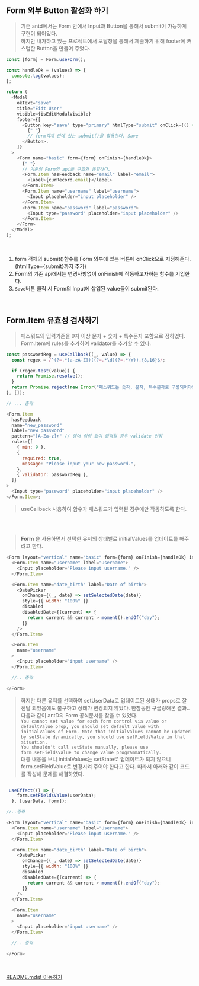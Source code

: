 ## Form 외부 Button 활성화 하기

> 기존 antd에서는 Form 안에서 Input과 Button을 통해서 submit이 가능하게 구현이 되어있다. <br/>
> 하지만 내가하고 있는 프로젝트에서 모달창을 통해서 제출하기 위해 footer에 커스텀한 Button을 만들어 주었다.

```js
const [form] = Form.useForm();

const handleOk = (values) => {
  console.log(values);
};

return (
  <Modal
    okText="save"
    title="Eidt User"
    visible={isEditModalVisible}
    footer={[
      <Button key="save" type="primary" htmlType="submit" onClick={() => form.submit()}>
        {" "}
        // form객체 안에 있는 submit()을 활용한다. Save
      </Button>,
    ]}
  >
    <Form name="basic" form={form} onFinish={handleOk}>
      {" "}
      // 기존의 Form의 api들 구조와 동일하다.
      <Form.Item hasFeedback name="email" label="email">
        <label>{curRecord.email}</label>
      </Form.Item>
      <Form.Item name="username" label="username">
        <Input placeholder="input placeholder" />
      </Form.Item>
      <Form.Item name="password" label="password">
        <Input type="password" placeholder="input placeholder" />
      </Form.Item>
    </Form>
  </Modal>
);
```

<br />

1. form 객체의 submit()함수를 Form 외부에 있는 버튼에 onClick으로 지정해준다. (htmlType={submit}까지 추가)
2. Form의 기존 api에서는 변경사항없이 onFinish에 작동하고자하는 함수를 기입한다.
3. `Save`버튼 클릭 시 Form의 Input에 삽입된 value들이 submit된다.

<br/>

## Form.Item 유효성 검사하기

> 패스워드의 입력기준을 9자 이상 문자 + 숫자 + 특수문자 포함으로 정하였다. <br/>
> Form.Item에 rules를 추가하여 validator를 추가할 수 있다.

```js
const passwordReg = useCallback((_, value) => {
  const regex = /^(?=.*[a-zA-Z])((?=.*\d)(?=.*\W)).{8,16}$/;

  if (regex.test(value)) {
    return Promise.resolve();
  }
  return Promise.reject(new Error("패스워드는 숫자, 문자, 특수문자로 구성되어야합니다."));
}, []);

// ... 중략

<Form.Item
  hasFeedback
  name="new_password"
  label="new password"
  pattern="[A-Za-z]+" // 영어 외의 값이 입력될 경우 validate 안됨
  rules={[
    { min: 9 },
    {
      required: true,
      message: "Please input your new password.",
    },
    { validator: passwordReg },
  ]}
>
  <Input type="password" placeholder="input placeholder" />
</Form.Item>;
```

> useCallback 사용하여 함수가 패스워드가 입력된 경우에만 작동하도록 한다.

<br/>

##

> **Form** 을 사용하면서 선택한 유저의 상태별로 initialValues를 업데이트를 해주려고 한다.

```js
<Form layout="vertical" name="basic" form={form} onFinish={handleOk} initialValues={username: {userData}}> // 초기 렌더링이 될 때에 props로 전달받은 userData를 보여준다.
  <Form.Item name="username" label="Username">
    <Input placeholder="Please input username." />
  </Form.Item>

  <Form.Item name="date_birth" label="Date of birth">
    <DatePicker
      onChange={(_, date) => setSelectedDate(date)}
      style={{ width: "100%" }}
      disabled
      disabledDate={(current) => {
        return current && current > moment().endOf("day");
      }}
    />
  </Form.Item>

  <Form.Item
    name="username"
  >
    <Input placeholder="input username" />
  </Form.Item>

  //.. 중략

</Form>
```

> 하지만 다른 유저를 선택하여 setUserData로 업데이트된 상태가 props로 잘 전달 되었음에도 불구하고 상태가 변경되지 않았다.
> 한참동안 구글링해본 결과.. <br>
> 다음과 같이 antD의 Form 공식문서를 찾을 수 있었다. <br> `You cannot set value for each form control via value or defaultValue prop, you should set default value with initialValues of Form. Note that initialValues cannot be updated by setState dynamically, you should use setFieldsValue in that situation.` <br> `You shouldn't call setState manually, please use form.setFieldsValue to change value programmatically.` <br>
> 대충 내용을 보니 initialValues는 setState로 업데이트가 되지 않으니 form.setFieldValue로 변경시켜 주어야 한다고 한다. 따라서 아래와 같이 코드를 작성해 문제를 해결하였다.

```js

 useEffect(() => {
    form.setFieldsValue(userData);
  }, [userData, form]);

//..중략

<Form layout="vertical" name="basic" form={form} onFinish={handleOk} initialValues={username: {userData}}> // 초기 렌더링이 될 때에 props로 전달받은 userData를 보여준다.
  <Form.Item name="username" label="Username">
    <Input placeholder="Please input username." />
  </Form.Item>

  <Form.Item name="date_birth" label="Date of birth">
    <DatePicker
      onChange={(_, date) => setSelectedDate(date)}
      style={{ width: "100%" }}
      disabled
      disabledDate={(current) => {
        return current && current > moment().endOf("day");
      }}
    />
  </Form.Item>

  <Form.Item
    name="username"
  >
    <Input placeholder="input username" />
  </Form.Item>

  //.. 중략

</Form>
```

<br>

[README.md로 이동하기](../../README.md)
